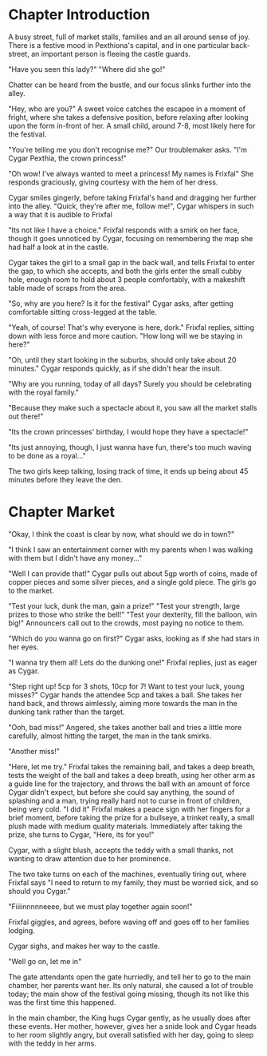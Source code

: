 # Chapter Introduction

A busy street, full of market stalls, families and an all around sense of joy. There is a festive mood in Pexthiona's capital, and in one particular back-street, an important person is fleeing the castle guards.

"Have you seen this lady?"
"Where did she go!"

Chatter can be heard from the bustle, and our focus slinks further into the alley. 

"Hey, who are you?" A sweet voice catches the escapee in a moment of fright, where she takes a defensive position, before relaxing after looking upon the form in-front of her. A small child, around 7-8, most likely here for the festival. 

"You're telling me you don't recognise me?" Our troublemaker asks. "I'm Cygar Pexthia, the crown princess!"

"Oh wow! I've always wanted to meet a princess! My names is Frixfal" She responds graciously, giving courtesy with the hem of her dress. 

Cygar smiles gingerly, before taking Frixfal's hand and dragging her further into the alley. "Quick, they're after me, follow me!", Cygar whispers in such a way that it is audible to Frixfal

"Its not like I have a choice." Frixfal responds with a smirk on her face, though it goes unnoticed by Cygar, focusing on remembering the map she had half a look at in the castle.

Cygar takes the girl to a small gap in the back wall, and tells Frixfal to enter the gap, to which she accepts, and both the girls enter the small cubby hole, enough room to hold about 3 people comfortably, with a makeshift table made of scraps from the area.

"So, why are you here? Is it for the festival" Cygar asks, after getting comfortable sitting cross-legged at the table.

"Yeah, of course! That's why everyone is here, dork." Frixfal replies, sitting down with less force and more caution. "How long will we be staying in here?"

"Oh, until they start looking in the suburbs, should only take about 20 minutes." Cygar responds quickly, as if she didn't hear the insult.

"Why are you running, today of all days? Surely you should be celebrating with the royal family."

"Because they make such a spectacle about it, you saw all the market stalls out there!"

"Its the crown princesses' birthday, I would hope they have a spectacle!"

"Its just annoying, though, I just wanna have fun, there's too much waving to be done as a royal..."

The two girls keep talking, losing track of time, it ends up being about 45 minutes before they leave the den.

# Chapter Market

"Okay, I think the coast is clear by now, what should we do in town?"

"I think I saw an entertainment corner with my parents when I was walking with them but I didn't have any money..."

"Well I can provide that!" Cygar pulls out about 5gp worth of coins, made of copper pieces and some silver pieces, and a single gold piece. The girls go to the market.

"Test your luck, dunk the man, gain a prize!"
"Test your strength, large prizes to those who strike the bell!"
"Test your dexterity, fill the balloon, win big!"
Announcers call out to the crowds, most paying no notice to them.

"Which do you wanna go on first?" Cygar asks, looking as if she had stars in her eyes.

"I wanna try them all! Lets do the dunking one!" Frixfal replies, just as eager as Cygar.

"Step right up! 5cp for 3 shots, 10cp for 7! Want to test your luck, young misses?" Cygar hands the attendee 5cp and takes a ball. She takes her hand back, and throws aimlessly, aiming more towards the man in the dunking tank rather than the target.

"Ooh, bad miss!" Angered, she takes another ball and tries a little more carefully, almost hitting the target, the man in the tank smirks.

"Another miss!"

"Here, let me try." Frixfal takes the remaining ball, and takes a deep breath, tests the weight of the ball and takes a deep breath, using her other arm as a guide line for the trajectory, and throws the ball with an amount of force Cygar didn't expect, but before she could say anything, the sound of splashing and a man, trying really hard not to curse in front of children, being very cold.
"I did it" Frixfal makes a peace sign with her fingers for a brief moment, before taking the prize for a bullseye, a trinket really, a small plush made with medium quality materials. Immediately after taking the prize, she turns to Cygar, "Here, its for you!"

Cygar, with a slight blush, accepts the teddy with a small thanks, not wanting to draw attention due to her prominence.

The two take turns on each of the machines, eventually tiring out, where Frixfal says "I need to return to my family, they must be worried sick, and so should you Cygar."

"Fiiiinnnnneeee, but we must play together again soon!"

Frixfal giggles, and agrees, before waving off and goes off to her families lodging.

Cygar sighs, and makes her way to the castle.

"Well go on, let me in" 

The gate attendants open the gate hurriedly, and tell her to go to the main chamber, her parents want her. Its only natural, she caused a lot of trouble today; the main show of the festival going missing, though its not like this was the first time this happened.

In the main chamber, the King hugs Cygar gently, as he usually does after these events. Her mother, however, gives her a snide look and Cygar heads to her room slightly angry, but overall satisfied with her day, going to sleep with the teddy in her arms.